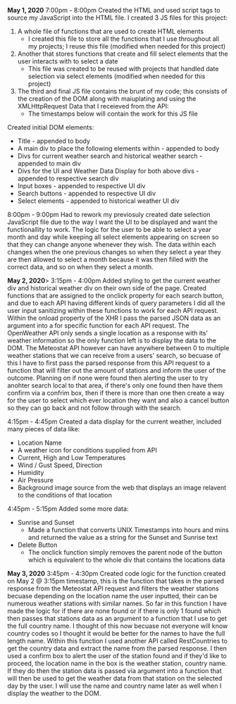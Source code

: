 <b>May 1, 2020</b>
7:00pm - 8:00pm
Created the HTML and used script tags to source my JavaScript into the HTML file. I created 3 JS files for this project:
1) A whole file of functions that are used to create HTML elements
    * I created this file to store all the functions that I use throughout all my projects; I reuse this file (modified when needed for this project)
2) Another that stores functions that create and fill select elements that the user interacts with to select a date
    * This file was created to be reused with projects that handled date selection via select elements (modified when needed for this project)
3) The third and final JS file contains the brunt of my code; this consists of the creation of the DOM along with maiuplating and using the XMLHttpRequest Data that I receieved from the API:
    * The timestamps below will contain the work for this JS file

Created initial DOM elements:
* Title - appended to body
* A main div to place the following elements within - appended to body
* Divs for current weather search and historical weather search - appended to main div
* Divs for the UI and Weather Data Display for both above divs - appended to respective search div
* Input boxes - appended to respective UI div
* Search buttons - appended to respective UI div
* Select elements - appended to historical weather UI div

8:00pm - 9:00pm
Had to rework my previosuly created date selection JavaScript file due to the way I want the UI to be displayed and want the functionallity to work. The logic for the user to be able to select a year month and day while keeping all select elements appearing on screen so that they can change anyone whenever they wish. The data within each changes when the one previous changes so when they select a year they are then allowed to select a month because it was then filled with the correct data, and so on when they select a month.

<b>May 2, 2020</b>>
3:15pm - 4:00pm
Added styling to get the current weather div and historical weather div on their own side of the page. Created functions that are assigned to the onclick property for each search button, and due to each API having different kinds of query parameters I did all the user input sanitizing within these functions to work for each API request. Within the onload property of the XHR I pass the parsed JSON data as an argument into a for specific function for each API request. The OpenWeather API only sends a single location as a response with its' weather information so the only function left is to display the data to the DOM. The Meteostat API however can have anywhere between 0 to multiple weather stations that we can receive from a users' search, so becuase of this I have to first pass the parsed response from this API request to a function that will filter out the amount of stations and inform the user of the outcome. Planning on if none were found then alerting the user to try anohter search local to that area, if there's only one found then have them confirm via a confrim box, then if there is more than one then create a way for the user to select which ever location they want and also a cancel button so they can go back and not follow through with the search.

4:15pm - 4:45pm
Created a data display for the current weather, included many pieces of data like:
* Location Name
* A weather icon for conditions supplied from API
* Current, High and Low Temperatures
* Wind / Gust Speed, Direction
* Humidity
* Air Pressure
* Background image source from the web that displays an image relavent to the conditions of that location

4:45pm - 5:15pm
Added some more data:
* Sunrise and Sunset
    * Made a function that converts UNIX Timestamps into hours and mins and returned the value as a string for the Sunset and Sunrise text
* Delete Button
    * The onclick function simply removes the parent node of the button which is equivalent to the whole div that contains the locations data

<b>May 3, 2020</b>
3:45pm - 4:30pm
Created code logic for the function created on May 2 @ 3:15pm timestamp, this is the function that takes in the parsed response from the Meteostat API request and filters the weather stations becuase depending on the location name the user inputted, their can be numerous weather stations with similar names. So far in this function I have made the logic for if there are none found or if there is only 1 found which then passes that stations data as an argument to a function that I use to get the full country name. I thought of this now becuase not everyone will know country codes so I thought it would be better for the names to have the full length name. Within this function I used another API called RestCountries to get the country data and extract the name from the parsed response. I then used a confirm box to alert the user of the station found and if they'd like to proceed, the location name in the box is the weather station, country name. If they do then the station data is passed via argument into a function that will then be used to get the weather data from that station on the selected day by the user. I will use the name and country name later as well when I display the weather to the DOM.
